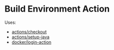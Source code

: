 # Build Environment Action

Uses:
* [actions/checkout](https://github.com/actions/checkout)
* [actions/setup-java](https://github.com/actions/setup-java)
* [docker/login-action](https://github.com/docker/login-action)
